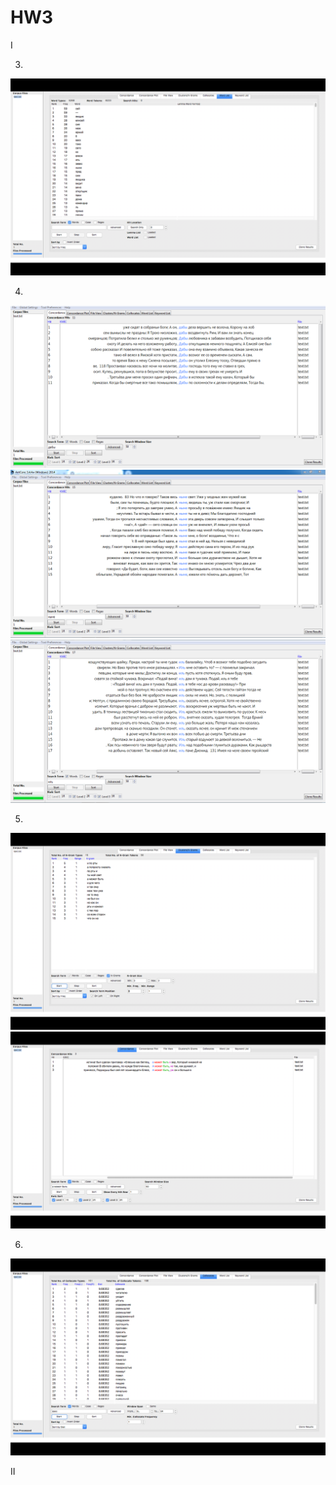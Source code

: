 # HW3

I

3)
![](3.png)

4)
![](4.1.png)
![](4.2.png)
![](4.3.png)

5)
![](5.1.png)
![](5.2.png)

6)
![](6.png)

II

